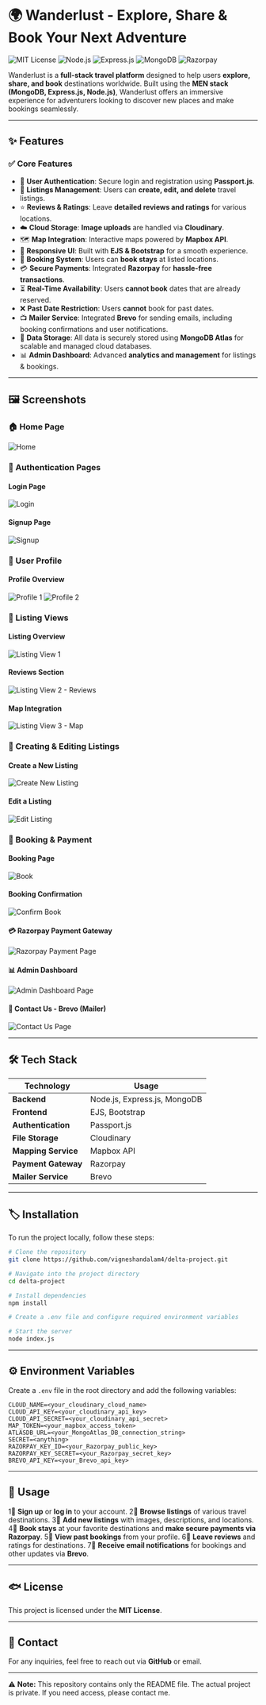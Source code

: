 # 🌍 Wanderlust - Explore, Share & Book Your Next Adventure

![MIT License](https://img.shields.io/badge/license-MIT-blue.svg)
![Node.js](https://img.shields.io/badge/Node.js-339933?style=for-the-badge&logo=node.js&logoColor=white)
![Express.js](https://img.shields.io/badge/Express.js-000000?style=for-the-badge&logo=express&logoColor=white)
![MongoDB](https://img.shields.io/badge/MongoDB-4EA94B?style=for-the-badge&logo=mongodb&logoColor=white)
![Razorpay](https://img.shields.io/badge/Razorpay-0099ff?style=for-the-badge&logo=razorpay&logoColor=white)

Wanderlust is a **full-stack travel platform** designed to help users **explore, share, and book** destinations worldwide. Built using the **MEN stack (MongoDB, Express.js, Node.js)**, Wanderlust offers an immersive experience for adventurers looking to discover new places and make bookings seamlessly.

---

## ✨ Features

### ✅ Core Features
- 🔑 **User Authentication**: Secure login and registration using **Passport.js**.
- 🏥 **Listings Management**: Users can **create, edit, and delete** travel listings.
- ⭐ **Reviews & Ratings**: Leave **detailed reviews and ratings** for various locations.
- ☁️ **Cloud Storage**: **Image uploads** are handled via **Cloudinary**.
- 🗺 **Map Integration**: Interactive maps powered by **Mapbox API**.
- 📱 **Responsive UI**: Built with **EJS & Bootstrap** for a smooth experience.
- 🏨 **Booking System**: Users can **book stays** at listed locations.
- 💳 **Secure Payments**: Integrated **Razorpay** for **hassle-free transactions**.
- ⏳ **Real-Time Availability**: Users **cannot book** dates that are already reserved.
- ❌ **Past Date Restriction**: Users **cannot** book for past dates.
- 📺 **Mailer Service**: Integrated **Brevo** for sending emails, including booking confirmations and user notifications.
- 💾 **Data Storage**: All data is securely stored using **MongoDB Atlas** for scalable and managed cloud databases.
- 📊 **Admin Dashboard**: Advanced **analytics and management** for listings & bookings.

---

## 🖼 Screenshots

### 🏠 Home Page
![Home](public/images/home.png)

### 🔐 Authentication Pages
#### Login Page
![Login](public/images/login.png)

#### Signup Page
![Signup](public/images/signup.png)

### 👤 User Profile
#### Profile Overview
![Profile 1](public/images/profile1.png)
![Profile 2](public/images/profile2.png)

### 📍 Listing Views
#### Listing Overview
![Listing View 1](public/images/viewlisting1.png)

#### Reviews Section
![Listing View 2 - Reviews](public/images/viewlisting2-reviews.png)

#### Map Integration
![Listing View 3 - Map](public/images/viewlisting3-map.png)

### 🏥 Creating & Editing Listings
#### Create a New Listing
![Create New Listing](public/images/createnewlisting.png)

#### Edit a Listing
![Edit Listing](public/images/editlisting.png)

### 🏨 Booking & Payment
#### Booking Page
![Book](public/images/book.png)

#### Booking Confirmation
![Confirm Book](public/images/confirmbook.png)

#### 💳 Razorpay Payment Gateway  
![Razorpay Payment Page](public/images/razorpay.png)  

#### 📊 Admin Dashboard  
![Admin Dashboard Page](public/images/admin_dashboard.png)  

#### 📩 Contact Us - Brevo (Mailer)  
![Contact Us Page](public/images/mailer_brevo.png)  

---

## 🛠 Tech Stack

| Technology   | Usage        |
|-------------|-------------|
| **Backend** | Node.js, Express.js, MongoDB |
| **Frontend** | EJS, Bootstrap |
| **Authentication** | Passport.js |
| **File Storage** | Cloudinary |
| **Mapping Service** | Mapbox API |
| **Payment Gateway** | Razorpay |
| **Mailer Service** | Brevo |

---

## 🏷️ Installation

To run the project locally, follow these steps:

```sh
# Clone the repository
git clone https://github.com/vigneshandalam4/delta-project.git

# Navigate into the project directory
cd delta-project

# Install dependencies
npm install

# Create a .env file and configure required environment variables

# Start the server
node index.js
```

---

## ⚙️ Environment Variables

Create a `.env` file in the root directory and add the following variables:

```env
CLOUD_NAME=<your_cloudinary_cloud_name>
CLOUD_API_KEY=<your_cloudinary_api_key>
CLOUD_API_SECRET=<your_cloudinary_api_secret>
MAP_TOKEN=<your_mapbox_access_token>
ATLASDB_URL=<your_MongoAtlas_DB_connection_string>
SECRET=<anything>
RAZORPAY_KEY_ID=<your_Razorpay_public_key>
RAZORPAY_KEY_SECRET=<your_Razorpay_secret_key>
BREVO_API_KEY=<your_Brevo_api_key>
```

---

## 🎯 Usage

1⃣ **Sign up** or **log in** to your account.
2⃣ **Browse listings** of various travel destinations.
3⃣ **Add new listings** with images, descriptions, and locations.
4⃣ **Book stays** at your favorite destinations and **make secure payments via Razorpay**.
5⃣ **View past bookings** from your profile.
6⃣ **Leave reviews** and ratings for destinations.
7⃣ **Receive email notifications** for bookings and other updates via **Brevo**.

---

## 🐟 License

This project is licensed under the **MIT License**.

---

## 📩 Contact

For any inquiries, feel free to reach out via **GitHub** or email.

---

⚠️ **Note:** This repository contains only the README file. The actual project is private. If you need access, please contact me.

